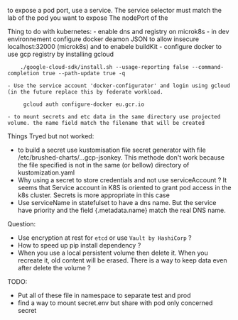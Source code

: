 to expose a pod port, use a service.
The service selector must match the lab of the pod you want to expose
The nodePort of the 

Thing to do with kubernetes:
    - enable dns and registry on microk8s
    - in dev environnement configure docker deamon JSON to allow insecure localhost:32000 (microk8s) and to enabele buildKit
    - configure docker to use gcp registry by installing gcloud 
```shell
    ./google-cloud-sdk/install.sh --usage-reporting false --command-completion true --path-update true -q
```
    - Use the service account 'docker-configurator' and login using gcloud (in the future replace this by federate workload.
```shell 
     gcloud auth configure-docker eu.gcr.io
```
    - to mount secrets and etc data in the same directory use projected volume. the name field match the filename that will be created

Things Tryed but not worked:
- to build a secret use kustomisation file secret generator with file /etc/brushed-charts/...gcp-jsonkey. This methode don't work because the file specified is not in the same (or bellow) directory of kustomization.yaml
- Why using a secret to store credentials and not use serviceAccount ? It seems that Service account in K8S is oriented to grant pod access in the k8s cluster. Secrets is more appropriate in this case
- Use serviceName in statefulset to have a dns name. But the service have priority and the field {.metadata.name} match the real DNS name. 


Question: 
- Use encryption at rest for `etcd` or use `Vault by HashiCorp` ?
- How to speed up pip install dependency ? 
- When you use a local persistent volume then delete it. When you recreate it, old content will be erased. There is a way to keep data even after delete the volume ?


TODO: 
- Put all of these file in namespace to separate test and prod
- find a way to mount secret.env but share with pod only concerned secret